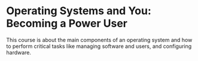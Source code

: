 # Operating Systems and You: Becoming a Power User 

This course is about the main components of an operating system and how to perform critical tasks like managing software and users, and configuring hardware. 
